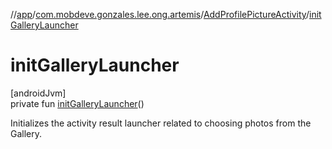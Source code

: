 //[app](../../../index.md)/[com.mobdeve.gonzales.lee.ong.artemis](../index.md)/[AddProfilePictureActivity](index.md)/[initGalleryLauncher](init-gallery-launcher.md)

# initGalleryLauncher

[androidJvm]\
private fun [initGalleryLauncher](init-gallery-launcher.md)()

Initializes the activity result launcher related to choosing photos from the Gallery.
